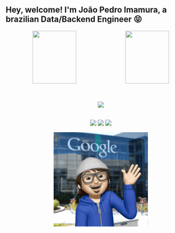 <h2>Hey, welcome! I'm João Pedro Imamura, a brazilian Data/Backend Engineer 😝</h2>
<p align="center">
  <img width="48%" height="140em" src="https://github-readme-stats.vercel.app/api?username=joaopedroimamura&show_icons=true&theme=tokyonight&include_all_commits=true&count_private=true"/>
  <img width="48%" height="140em" src="https://github-readme-stats.vercel.app/api/top-langs/?username=joaopedroimamura&layout=compact&langs_count=7&theme=tokyonight"/>
</p>
<br>
<p align="center"><img src="https://skills.thijs.gg/icons?i=c,css,html,java,js,py"></p>

##

<p align="center"> 
  <a href = "mailto:joaopedroimamura@hotmail.com"><img src="https://img.shields.io/badge/Microsoft_Outlook-0078D4?style=for-the-badge&logo=microsoft-outlook&logoColor=white" target="_blank"></a>
  <a href="https://www.linkedin.com/in/joaopedroimamura" target="_blank"><img src="https://img.shields.io/badge/-LinkedIn-%230077B5?style=for-the-badge&logo=linkedin&logoColor=white" target="_blank"></a>
  <a href="https://wa.me/5511976327337" target="_blank"><img src="https://img.shields.io/badge/WhatsApp-25D366?style=for-the-badge&logo=whatsapp&logoColor=white" target="_blank"></a>
 </p>

<p align="center">
  <img alt="gif-avatar" height="250" src="./files/gifs/gif-avatar.gif">
</p>
